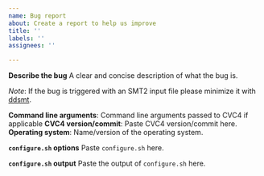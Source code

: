 ```yaml
---
name: Bug report
about: Create a report to help us improve
title: ''
labels: ''
assignees: ''

---
```


**Describe the bug**
A clear and concise description of what the bug is.

*Note*: If the bug is triggered with an SMT2 input file please minimize it with [ddsmt](https://github.com/aniemetz/ddSMT).

**Command line arguments**: Command line arguments passed to CVC4 if applicable
**CVC4 version/commit**: Paste CVC4 version/commit here.
**Operating system**: Name/version of the operating system.

**`configure.sh` options**
Paste `configure.sh` here.

**`configure.sh` output**
Paste the output of `configure.sh` here.
